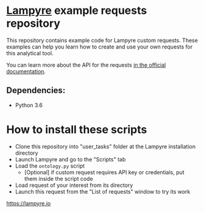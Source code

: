 # [Lampyre](https://lampyre.io) example requests repository

This repository contains example code for Lampyre custom requests. These examples can help you learn how to create and use your own requests for this analytical tool.

You can learn more about the API for the requests [in the official documentation](https://lampyre.io/python-api-doc/).

Dependencies:
-------------
* Python 3.6

# How to install these scripts

  - Clone this repository into "user_tasks" folder at the Lampyre installation directory
  - Launch Lampyre and go to the "Scripts" tab
  - Load the `ontology.py` script
    - [Optional] if custom request requires API key or credentials, put them inside the script code
  - Load request of your interest from its directory
  - Launch this request from the "List of requests" window to try its work

https://lampyre.io